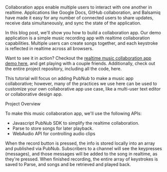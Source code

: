 Collaboration apps enable multiple users to interact with one another in realtime. Applications like Google Docs, GitHub collaboration, and Balsamiq have made it easy for any number of connected users to share updates, receive data simultaneously, and sync the state of the application.

In this blog post, we'll show you how to build a collaboration app. Our demo application is a simple music recording app with realtime collaboration capabilities. Multiple users can create songs together, and each keystroke is reflected in realtime across all browsers.

Want to see it in action? Checkout the [realtime music collaboration app demo here](http://pubnub.github.io/CoBeats/), and get playing with a couple friends. Additionally, check out the entire project repository, including all the code, here.

This tutorial will focus on adding PubNub to make a music app collaborative; however, many of the practices we use here can be used to customize your own collaborative app use case, like a multi-user text editor or collaborative design app.

Project Overview

To make this music collaboration app, we'll use the following APIs:

  * Javascript PubNub SDK to simplify the realtime collaboration.
  * Parse to store songs for later playback.
  * WebAudio API for controlling audio clips
  
When the record button is pressed, the info is stored locally into an array and published via PubNub. Subscribers to a channel will see the keypresses (messages), and those messages will be added to the song in realtime, as they're pressed. When finished recording, the entire array of keystrokes is saved to Parse, and songs and be retrieved and played back.

